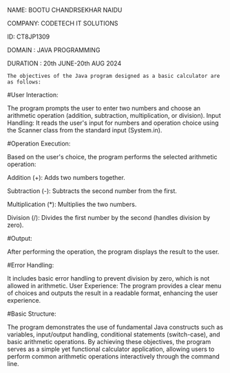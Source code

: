 NAME: BOOTU CHANDRSEKHAR NAIDU

COMPANY: CODETECH IT SOLUTIONS

ID: CT8JP1309

DOMAIN : JAVA PROGRAMMING

DURATION : 20th JUNE-20th AUG 2024

    The objectives of the Java program designed as a basic calculator are as follows:
    
#User Interaction:

The program prompts the user to enter two numbers and choose an arithmetic operation (addition, subtraction, multiplication, or division).
Input Handling: It reads the user's input for numbers and operation choice using the Scanner class from the standard input (System.in).

#Operation Execution: 

Based on the user's choice, the program performs the selected arithmetic operation:

Addition (+): Adds two numbers together.

Subtraction (-): Subtracts the second number from the first.

Multiplication (*): Multiplies the two numbers.

Division (/): Divides the first number by the second (handles division by zero).

#Output: 

After performing the operation, the program displays the result to the user.

#Error Handling:

It includes basic error handling to prevent division by zero, which is not allowed in arithmetic.
User Experience: 
The program provides a clear menu of choices and outputs the result in a readable format, enhancing the user experience.

#Basic Structure:

The program demonstrates the use of fundamental Java constructs such as variables, input/output handling, conditional statements (switch-case), and basic arithmetic operations.
By achieving these objectives, the program serves as a simple yet functional calculator application, allowing users to perform common arithmetic operations interactively through the command line.
